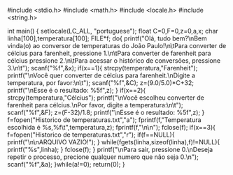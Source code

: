 #include <stdio.h>
#include <math.h>
#include <locale.h>
#include <string.h>

int main()
{
    setlocale(LC_ALL, "portuguese");
    float C=0,F=0,z=0,a,x;
    char linha[100],temperatura[100];
    FILE*f;
    do{
        printf("Olá, tudo bem?\nBem vinda(o) ao conversor de temperaturas do João Paulo!\n\tPara converter de célcius para farenheit, pressione 1.\n\tPara converter de farenheit para célcius pressione 2.\n\tPara acessar o histórico de conversões, pressione 3.\n\t");
        scanf("%f",&x);
        if(x==1){
            strcpy(temperatura,"Farenheit");
            printf("\nVocê quer converter de célcius para farenheit.\nDigite a temperatura, por favor:\n\t");
            scanf("%f",&C);
            z=(9.0/5.0)*C+32;
            printf("\nEsse é o resultado: %5f",z);
        }
        if(x==2){
            strcpy(temperatura,"Célcius");
            printf("\nVocê escolheu converter de farenheit para célcius.\nPor favor, digite a temperatura:\n\t");
            scanf("%f",&F);
            z=(F-32)/1.8;
            printf("\nEsse é o resultado: %5f",z);
        }
        f=fopen("Historico de temperaturas.txt","a");
        fprintf(f,"Temperatura escolhida é %s,%f\t",temperatura,z);
        fprintf(f,"\n\n");
        fclose(f);
        if(x==3){
            f=fopen("Historico de temperaturas.txt","r");
            if(f==NULL){
                printf("\n\nARQUIVO VAZIO!");
            }
            while(fgets(linha,sizeof(linha),f)!=NULL){
                printf("%s",linha);
            }
            fclose(f);
        }
        printf("\nPara sair, pressione 0.\nDeseja repetir o processo, precione qualquer numero que não seja 0.\n");
        scanf("%f",&a);
    }while(a!=0);
    return(0);
}